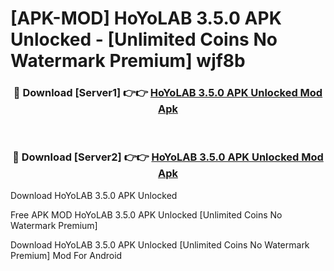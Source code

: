 # [APK-MOD] HoYoLAB 3.5.0 APK Unlocked - [Unlimited Coins No Watermark Premium] wjf8b



<div align="center">
<h3>🔴 Download [Server1] 👉👉 <a href="https://momento.my/?title=HoYoLAB_3.5.0_APK_Unlocked">HoYoLAB 3.5.0 APK Unlocked Mod Apk</a></h3><br>

<h3>🔴 Download [Server2] 👉👉 <a href="https://momento.my/?title=HoYoLAB_3.5.0_APK_Unlocked">HoYoLAB 3.5.0 APK Unlocked Mod Apk</a></h3>
</div>



Download HoYoLAB 3.5.0 APK Unlocked 

Free APK MOD HoYoLAB 3.5.0 APK Unlocked [Unlimited Coins No Watermark Premium]

Download HoYoLAB 3.5.0 APK Unlocked [Unlimited Coins No Watermark Premium] Mod For Android
